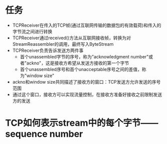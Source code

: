 # 任务
- TCPReceiver在传入的TCP帧(通过互联网传输的数据包的有效载荷)和传入的字节流之间进行转换
- TCPReceiver通过received()方法从互联网接收帧，转换为对StreamReassembler的调用，最终写入ByteStream
- TCPReceiver负责告诉发送方两件事
  - 首个unassembled字节的序号，称为"acknowledgment number"或者"ackno"，这是接收方希望从发送方接收的第一个字节
  - 首个unassembled序号和首个unacceptable序号之间的差值，称为"window size"
- ackno和window size共同描述了接收方的窗口：TCP发送方允许发送的序号范围
- 通过这个窗口，接收方可以实现流量控制，在接收方准备好接收之前限制发送方的发送

# TCP如何表示stream中的每个字节——sequence number
